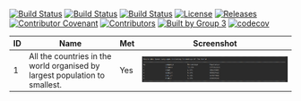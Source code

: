 [![Build Status](https://travis-ci.org/Hein1P/group3.svg?branch=master)](https://travis-ci.org/Hein1P/group3)
[![Build Status](https://travis-ci.com/Hein1P/group3.svg?token=eW7Dp2N5wrCBtvVpNxus&branch=develop)](https://travis-ci.com/Hein1P/group3)
[![Build Status](https://travis-ci.com/Hein1P/group3.svg?token=eW7Dp2N5wrCBtvVpNxus&branch=release)](https://travis-ci.com/Hein1P/group3)
[![License](https://img.shields.io/badge/License-Apache%202.0-blue.svg)](https://opensource.org/licenses/Apache-2.0)
[![Releases](https://img.shields.io/github/v/release/Hein1P/group3?include_prereleases)](https://github.com/Hein1P/group3/releases)
[![Contributor Covenant](https://img.shields.io/badge/Contributor%20Covenant-v2.0%20adopted-ff69b4.svg)](code_of_conduct.md)
[![Contributors](https://img.shields.io/badge/Contributors-4-yellowgreen)](https://github.com/Hein1P)
[![Built by Group 3](https://img.shields.io/badge/Built%20By-Group3-blueviolet)](https://github.com/Hein1P)
[![codecov](https://codecov.io/gh/Hein1P/group3/branch/master/graph/badge.svg?token=SG0X1U6UZE)](https://codecov.io/gh/Hein1P/group3)

| ID | Name | Met | Screenshot |
| ------- | ----------- | ------- | ----------- |
| 1 | All the countries in the world organised by largest population to smallest. | Yes | ![Population](images/image36.png)